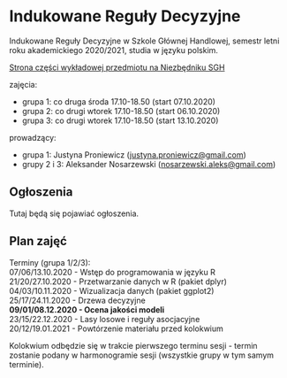 # Indukowane Reguły Decyzyjne
Indukowane Reguły Decyzyjne w Szkole Głównej Handlowej, semestr letni roku akademickiego 2020/2021, studia w języku polskim.

[Strona części wykładowej przedmiotu na Niezbędniku SGH](https://www.e-sgh.pl/niezbednik/student_przedmiot.php?pid=13810)

zajęcia:  
* grupa 1: co druga środa 17.10-18.50 (start 07.10.2020)  
* grupa 2: co drugi wtorek 17.10-18.50 (start 06.10.2020)  
* grupa 3: co drugi wtorek 17.10-18.50 (start 13.10.2020)  

prowadzący:  
* grupa 1: Justyna Proniewicz  (justyna.proniewicz@gmail.com)  
* grupy 2 i 3: Aleksander Nosarzewski (nosarzewski.aleks@gmail.com)  

## Ogłoszenia
Tutaj będą się pojawiać ogłoszenia.

## Plan zajęć
Terminy (grupa 1/2/3):  
07/06/13.10.2020 - Wstęp do programowania w języku R  
21/20/27.10.2020 - Przetwarzanie danych w R (pakiet dplyr)  
04/03/10.11.2020 - Wizualizacja danych (pakiet ggplot2)  
25/17/24.11.2020 - Drzewa decyzyjne  
__09/01/08.12.2020 - Ocena jakości modeli__  
23/15/22.12.2020 - Lasy losowe i reguły asocjacyjne  
20/12/19.01.2021 - Powtórzenie materiału przed kolokwium  

Kolokwium odbędzie się w trakcie pierwszego terminu sesji - termin zostanie podany w harmonogramie sesji (wszystkie grupy w tym samym terminie).
